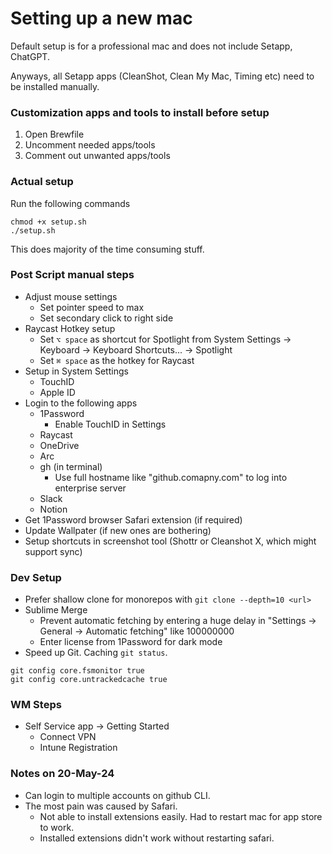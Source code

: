 # Setting up a new mac

Default setup is for a professional mac and does not include Setapp, ChatGPT.

Anyways, all Setapp apps (CleanShot, Clean My Mac, Timing etc) need to be installed manually.

### Customization apps and tools to install before setup
1. Open Brewfile
2. Uncomment needed apps/tools
3. Comment out unwanted apps/tools

### Actual setup
Run the following commands
```
chmod +x setup.sh
./setup.sh
```
This does majority of the time consuming stuff.

### Post Script manual steps
- Adjust mouse settings
    - Set pointer speed to max
    - Set secondary click to right side
- Raycast Hotkey setup
    - Set `⌥ space` as shortcut for Spotlight from System Settings -> Keyboard -> Keyboard Shortcuts... -> Spotlight
    - Set `⌘ space` as the hotkey for Raycast
- Setup in System Settings
    - TouchID
    - Apple ID
- Login to the following apps
    - 1Password
        - Enable TouchID in Settings
    - Raycast
    - OneDrive
    - Arc
    - gh (in terminal)
        - Use full hostname like "github.comapny.com" to log into enterprise server
    - Slack
    - Notion
- Get 1Password browser Safari extension (if required)
- Update Wallpater (if new ones are bothering)
- Setup shortcuts in screenshot tool (Shottr or Cleanshot X, which might support sync)

### Dev Setup
- Prefer shallow clone for monorepos with `git clone --depth=10 <url>`
- Sublime Merge
    - Prevent automatic fetching by entering a huge delay in "Settings -> General -> Automatic fetching" like 100000000
    - Enter license from 1Password for dark mode
- Speed up Git. Caching `git status`. 
```
git config core.fsmonitor true
git config core.untrackedcache true
```

### WM Steps
- Self Service app -> Getting Started
    - Connect VPN
    - Intune Registration


### Notes on 20-May-24
- Can login to multiple accounts on github CLI.
- The most pain was caused by Safari.
    - Not able to install extensions easily. Had to restart mac for app store to work.
    - Installed extensions didn't work without restarting safari.